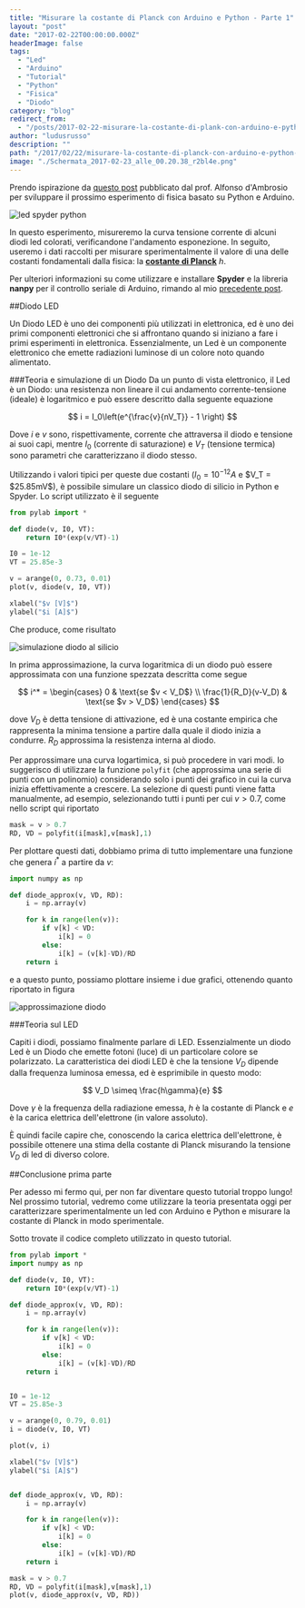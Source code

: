 ```yaml
---
title: "Misurare la costante di Planck con Arduino e Python - Parte 1"
layout: "post"
date: "2017-02-22T00:00:00.000Z"
headerImage: false
tags:
  - "Led"
  - "Arduino"
  - "Tutorial"
  - "Python"
  - "Fisica"
  - "Diodo"
category: "blog"
redirect_from:
  - "/posts/2017-02-22-misurare-la-costante-di-plank-con-arduino-e-python-parte-1"
author: "ludusrusso"
description: ""
path: "/2017/02/22/misurare-la-costante-di-planck-con-arduino-e-python-parte-1/"
image: "./Schermata_2017-02-23_alle_00.20.38_r2bl4e.png"
---
```


Prendo ispirazione da [questo post](http://www.lafucinadellescienze.it/wordpress/archives/3878) pubblicato dal prof. Alfonso d'Ambrosio per sviluppare il prossimo esperimento di fisica basato su Python e Arduino.

![led spyder python](./Schermata_2017-02-23_alle_00.20.38_r2bl4e.png)

In questo esperimento, misureremo la curva tensione corrente di alcuni diodi led colorati, verificandone l'andamento esponezione. In seguito, useremo i dati raccolti per misurare sperimentalmente il valore di una delle costanti fondamentali dalla fisica: la [**costante di Planck**](https://it.wikipedia.org/wiki/Costante_di_Planck) $h$.

Per ulteriori informazioni su come utilizzare e installare **Spyder** e la libreria **nanpy** per il controllo seriale di Arduino, rimando al mio [precedente post](http://www.ludusrusso.cc/posts/2017-02-19-python-arduino-nanpy).

##Diodo LED

Un Diodo LED è uno dei componenti più utilizzati in elettronica, ed è uno dei primi componenti elettronici che si affrontano quando si iniziano a fare i primi esperimenti in elettronica. Essenzialmente, un Led è un componente elettronico che emette radiazioni luminose di un colore noto quando alimentato.

###Teoria e simulazione di un Diodo
Da un punto di vista elettronico, il Led è un Diodo: una resistenza non lineare il cui andamento corrente-tensione (ideale) è logaritmico e può essere descritto dalla seguente equazione

$$
i = I_0\left(e^{\frac{v}{nV_T}} - 1 \right)
$$

Dove $i$ e $v$ sono, rispettivamente, corrente che attraversa il diodo e tensione ai suoi capi, mentre $I_0$ (corrente di saturazione) e $V_T$ (tensione termica) sono parametri che caratterizzano il diodo stesso.

Utilizzando i valori tipici per queste due costanti ($I_0 = 10^{-12}A$ e $V_T = $25.85mV\$), è possibile simulare un classico diodo di silicio in Python e Spyder. Lo script utilizzato è il seguente

```python
from pylab import *

def diode(v, I0, VT):
    return I0*(exp(v/VT)-1)

I0 = 1e-12
VT = 25.85e-3

v = arange(0, 0.73, 0.01)
plot(v, diode(v, I0, VT))

xlabel("$v [V]$")
ylabel("$i [A]$")
```

Che produce, come risultato

![simulazione diodo al silicio](./diode_sim_roujei.png)

In prima approssimazione, la curva logaritmica di un diodo può essere approssimata con una funzione spezzata descritta come segue

$$
i^* =
\begin{cases}
	0 & \text{se $v < V_D$} \\
	\frac{1}{R_D}(v-V_D) & \text{se $v > V_D$}
\end{cases}
$$

dove $V_D$ è detta tensione di attivazione, ed è una costante empirica che rappresenta la minima tensione a partire dalla quale il diodo inizia a condurre. $R_D$ approssima la resistenza interna al diodo.

Per approssimare una curva logartimica, si può procedere in vari modi. Io suggerisco di utilizzare la funzione `polyfit` (che approssima una serie di punti con un polinomio) considerando solo i punti dei grafico in cui la curva inizia effettivamente a crescere. La selezione di questi punti viene fatta manualmente, ad esempio, selezionando tutti i punti per cui $v>0.7$, come nello script qui riportato

```python
mask = v > 0.7
RD, VD = polyfit(i[mask],v[mask],1)
```

Per plottare questi dati, dobbiamo prima di tutto implementare una funzione che genera $i^*$ a partire da $v$:

```python
import numpy as np

def diode_approx(v, VD, RD):
    i = np.array(v)

    for k in range(len(v)):
        if v[k] < VD:
            i[k] = 0
        else:
            i[k] = (v[k]-VD)/RD
    return i
```

e a questo punto, possiamo plottare insieme i due grafici, ottenendo quanto riportato in figura

![approssimazione diodo](./diode_sim_approx_nwyysq.png)

###Teoria sul LED

Capiti i diodi, possiamo finalmente parlare di LED. Essenzialmente un diodo Led è un Diodo che emette fotoni (luce) di un particolare colore se polarizzato. La caratteristica dei diodi LED è che la tensione $V_D$ dipende dalla frequenza luminosa emessa, ed è esprimibile in questo modo:

$$
V_D \simeq \frac{h\gamma}{e}
$$

Dove $\gamma$ è la frequenza della radiazione emessa, $h$ è la costante di Planck e $e$ è la carica elettrica dell'elettrone (in valore assoluto).

È quindi facile capire che, conoscendo la carica elettrica dell'elettrone, è possibile ottenere una stima della costante di Planck misurando la tensione $V_D$ di led di diverso colore.

##Conclusione prima parte

Per adesso mi fermo qui, per non far diventare questo tutorial troppo lungo! Nel prossimo tutorial, vedremo come utilizzare la teoria presentata oggi per caratterizzare sperimentalmente un led con Arduino e Python e misurare la costante di Planck in modo sperimentale.

Sotto trovate il codice completo utilizzato in questo tutorial.

```python
from pylab import *
import numpy as np

def diode(v, I0, VT):
    return I0*(exp(v/VT)-1)

def diode_approx(v, VD, RD):
    i = np.array(v)

    for k in range(len(v)):
        if v[k] < VD:
            i[k] = 0
        else:
            i[k] = (v[k]-VD)/RD
    return i


I0 = 1e-12
VT = 25.85e-3

v = arange(0, 0.79, 0.01)
i = diode(v, I0, VT)

plot(v, i)

xlabel("$v [V]$")
ylabel("$i [A]$")


def diode_approx(v, VD, RD):
    i = np.array(v)

    for k in range(len(v)):
        if v[k] < VD:
            i[k] = 0
        else:
            i[k] = (v[k]-VD)/RD
    return i

mask = v > 0.7
RD, VD = polyfit(i[mask],v[mask],1)
plot(v, diode_approx(v, VD, RD))
```
